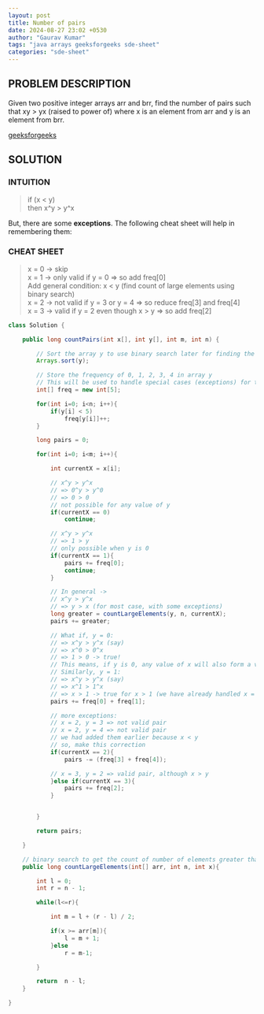 ```yaml
---
layout: post
title: Number of pairs
date: 2024-08-27 23:02 +0530
author: "Gaurav Kumar"
tags: "java arrays geeksforgeeks sde-sheet"
categories: "sde-sheet"
---
```


## PROBLEM DESCRIPTION

Given two positive integer arrays arr and brr, find the number of pairs such that xy > yx (raised to power of) where x is an element from arr and y is an element from brr.

[geeksforgeeks](https://www.geeksforgeeks.org/problems/number-of-pairs-1587115620/1?page=3)

## SOLUTION

### INTUITION

> if (x < y)  
> then x^y > y^x

But, there are some **exceptions**. The following cheat sheet will help in remembering them:

### CHEAT SHEET

> x = 0 -> skip  
> x = 1 -> only valid if y = 0 => so add freq[0]  
> Add general condition: x < y (find count of large elements using binary search)  
> x = 2 -> not valid if y = 3 or y = 4 => so reduce freq[3] and freq[4]  
> x = 3 -> valid if y = 2 even though x > y => so add freq[2]

```java
class Solution {

    public long countPairs(int x[], int y[], int m, int n) {

        // Sort the array y to use binary search later for finding the count of elements greater than a given x
        Arrays.sort(y);

        // Store the frequency of 0, 1, 2, 3, 4 in array y
        // This will be used to handle special cases (exceptions) for these values of y
        int[] freq = new int[5];

        for(int i=0; i<n; i++){
            if(y[i] < 5)
                freq[y[i]]++;
        }

        long pairs = 0;

        for(int i=0; i<m; i++){

            int currentX = x[i];

            // x^y > y^x
            // => 0^y > y^0
            // => 0 > 0
            // not possible for any value of y
            if(currentX == 0)
                continue;

            // x^y > y^x
            // => 1 > y
            // only possible when y is 0
            if(currentX == 1){
                pairs += freq[0];
                continue;
            }

            // In general ->
            // x^y > y^x
            // => y > x (for most case, with some exceptions)
            long greater = countLargeElements(y, n, currentX);
            pairs += greater;

            // What if, y = 0:
            // => x^y > y^x (say)
            // => x^0 > 0^x
            // => 1 > 0 -> true!
            // This means, if y is 0, any value of x will also form a valid pair.
            // Similarly, y = 1:
            // => x^y > y^x (say)
            // => x^1 > 1^x
            // => x > 1 -> true for x > 1 (we have already handled x = 0 and x = 1 in previous conditions)
            pairs += freq[0] + freq[1];

            // more exceptions:
            // x = 2, y = 3 => not valid pair
            // x = 2, y = 4 => not valid pair
            // we had added them earlier because x < y
            // so, make this correction
            if(currentX == 2){
                pairs -= (freq[3] + freq[4]);

            // x = 3, y = 2 => valid pair, although x > y
            }else if(currentX == 3){
                pairs += freq[2];
            }


        }

        return pairs;

    }

    // binary search to get the count of number of elements greater than x
    public long countLargeElements(int[] arr, int n, int x){

        int l = 0;
        int r = n - 1;

        while(l<=r){

            int m = l + (r - l) / 2;

            if(x >= arr[m]){
                l = m + 1;
            }else
                r = m-1;

        }

        return  n - l;
    }

}
```
